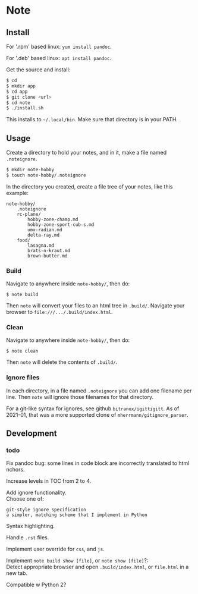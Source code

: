 # Note

## Install

For '.rpm' based linux:  `yum install pandoc`.

For '.deb' based linux:  `apt install pandoc`.

Get the source and install:
```bash
$ cd
$ mkdir app
$ cd app
$ git clone <url>
$ cd note
$ ./install.sh
```
This installs to `~/.local/bin`.  Make sure that directory is in your PATH.


## Usage

Create a directory to hold your notes, and in it, make a file named `.noteignore`.
```bash
$ mkdir note-hobby
$ touch note-hobby/.noteignore
```

In the directory you created, create a file tree of your notes, like this example:
```
note-hobby/
    .noteignore
    rc-plane/
        hobby-zone-champ.md
        hobby-zone-sport-cub-s.md
        umx-radian.md
        delta-ray.md
    food/
        lasagna.md
        brats-n-kraut.md
        brown-butter.md
```

### Build

Navigate to anywhere inside `note-hobby/`, then do:
```
$ note build
```
Then `note` will convert your files to an html tree in `.build/`.
Navigate your browser to `file:///.../.build/index.html`.


### Clean

Navigate to anywhere inside `note-hobby/`, then do:
```
$ note clean
```
Then `note` will delete the contents of `.build/`.


### Ignore files

In each directory, in a file named `.noteignore` you can add one filename per line.
Then `note` will ignore those filenames for that directory.

For a git-like syntax for ignores, see github `bitranox/igittigitt`.  As of 2021-01, that was a more supported clone of `mherrmann/gitignore_parser`.


## Development

### todo

Fix pandoc bug:  some lines in code block are incorrectly translated to html <a>nchors.

Increase levels in TOC from 2 to 4.

Add ignore functionality.  
Choose one of:
```
git-style ignore specification
a simpler, matching scheme that I implement in Python
```

Syntax highlighting.

Handle `.rst` files.

Implement user override for `css`, and `js`.

Implement `note build show [file]`, or `note show [file]`?:  
Detect appropriate browser and open `.build/index.html`, or `file.html` in a new tab.

Compatible w Python 2?
